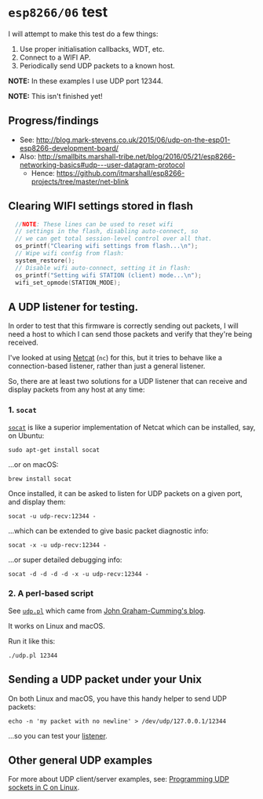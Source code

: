 # `esp8266/06` test

I will attempt to make this test do a few things:

1.  Use proper initialisation callbacks, WDT, etc.
2.  Connect to a WIFI AP.
3.  Periodically send UDP packets to a known host.

**NOTE:** In these examples I use UDP port 12344.

**NOTE:** This isn't finished yet!

## Progress/findings

*   See: <http://blog.mark-stevens.co.uk/2015/06/udp-on-the-esp01-esp8266-development-board/>
*   Also: <http://smallbits.marshall-tribe.net/blog/2016/05/21/esp8266-networking-basics#udp---user-datagram-protocol>
    *   Hence: <https://github.com/itmarshall/esp8266-projects/tree/master/net-blink>

## Clearing WIFI settings stored in flash

```c
  //NOTE: These lines can be used to reset wifi
  // settings in the flash, disabling auto-connect, so
  // we can get total session-level control over all that.
  os_printf("Clearing wifi settings from flash...\n");
  // Wipe wifi config from flash:
  system_restore();
  // Disable wifi auto-connect, setting it in flash:
  os_printf("Setting wifi STATION (client) mode...\n");
  wifi_set_opmode(STATION_MODE);
```


## A UDP listener for testing.

In order to test that this firmware is correctly sending out packets,
I will need a host to which I can send those packets and verify
that they're being received.

I've looked at using [Netcat](https://en.wikipedia.org/wiki/Netcat)
(`nc`) for this, but it tries to behave like a connection-based
listener, rather than just a general listener.

So, there are at least two solutions for a UDP listener that can
receive and display packets from any host at any time:

### 1. `socat`

[`socat`](http://www.dest-unreach.org/socat/) is like a superior
implementation of Netcat which can be installed, say, on Ubuntu:

    sudo apt-get install socat

...or on macOS:

    brew install socat

Once installed, it can be asked to listen for UDP packets on a
given port, and display them:

    socat -u udp-recv:12344 -

...which can be extended to give basic packet diagnostic info:

    socat -x -u udp-recv:12344 -

...or super detailed debugging info:

    socat -d -d -d -d -x -u udp-recv:12344 -


### 2. A perl-based script

See [`udp.pl`](udp.pl) which came from
[John Graham-Cumming's blog](http://blog.jgc.org/2012/12/listen-on-udp-port-and-dump-received.html).

It works on Linux and macOS.

Run it like this:

    ./udp.pl 12344


## Sending a UDP packet under your Unix

On both Linux and macOS, you have this handy helper to send UDP
packets:

    echo -n 'my packet with no newline' > /dev/udp/127.0.0.1/12344

...so you can test your [listener](#a-udp-listener-for-testing).

## Other general UDP examples

For more about UDP client/server examples, see:
[Programming UDP sockets in C on Linux](http://www.binarytides.com/programming-udp-sockets-c-linux/).

